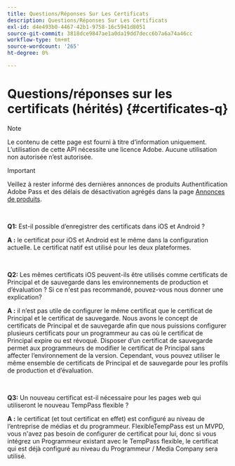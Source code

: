```yaml
---
title: Questions/Réponses Sur Les Certificats
description: Questions/Réponses Sur Les Certificats
exl-id: d4e493b0-4467-42b1-9758-16c5941d8051
source-git-commit: 3818dce9847ae1a0da19dd7decc6b7a6a74a46cc
workflow-type: tm+mt
source-wordcount: '265'
ht-degree: 0%

---
```


# Questions/réponses sur les certificats (hérités) {#certificates-q}

>[!NOTE]
>
>Le contenu de cette page est fourni à titre d’information uniquement. L’utilisation de cette API nécessite une licence Adobe. Aucune utilisation non autorisée n’est autorisée.

>[!IMPORTANT]
>
> Veillez à rester informé des dernières annonces de produits Authentification Adobe Pass et des délais de désactivation agrégés dans la page [Annonces de produits](/help/authentication/product-announcements.md).

</br>

**Q1:** Est-il possible d’enregistrer des certificats dans iOS et Android ?

**A :** le certificat pour iOS et Android est le même dans la configuration actuelle. Le certificat natif est utilisé pour les deux plateformes.

</br>

**Q2:** Les mêmes certificats iOS peuvent-ils être utilisés comme certificats de Principal et de sauvegarde dans les environnements de production et d’évaluation ? Si ce n&#39;est pas recommandé, pouvez-vous nous donner une explication?

**A :** il n’est pas utile de configurer le même certificat que le certificat de Principal et le certificat de sauvegarde. Nous avons le concept de certificats de Principal et de sauvegarde afin que nous puissions configurer plusieurs certificats pour un programmeur au cas où le certificat de Principal expire ou est révoqué. Disposer d’un certificat de sauvegarde permet aux programmeurs de modifier le certificat de Principal sans affecter l’environnement de la version. Cependant, vous pouvez utiliser le même ensemble de certificats de Principal et de sauvegarde pour les profils de production et d’évaluation.

</br>

**Q3:** Un nouveau certificat est-il nécessaire pour les pages web qui utiliseront le nouveau TempPass flexible ?

**A :** le certificat (et tout certificat en effet) est configuré au niveau de l’entreprise de médias et du programmeur. FlexibleTempPass est un MVPD, vous n&#39;avez pas besoin de configurer de certificat pour lui, donc si vous intégrez un Programmeur existant avec le TempPass flexible, le certificat qui est déjà configuré au niveau du Programmeur / Media Company sera utilisé.
